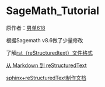 # SageMath_Tutorial

原作者：[男单618](http://ai7.org/wp/html/682.html)

根据Sagemath v8.6做了少量修改

了解[rst（reStructuredtext）文件格式](http://rtfd.zoomquiet.top/docs-py3_zh/build/html/documenting/index.html)

  [从 Markdown 到 reStructuredText](https://macplay.github.io/posts/cong-markdown-dao-restructuredtext/)
    
  [sphinx+reStructuredText制作文档](https://www.cnblogs.com/zhaojiedi1992/p/zhaojiedi_python_013_rst_spinx.html)
